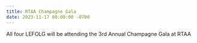 ```yaml
---
title: RTAA Champagne Gala
date: 2023-11-17 00:00:00 -0700
---
```

All four LEFOLG will be attending the 3rd Annual Champagne Gala at RTAA 